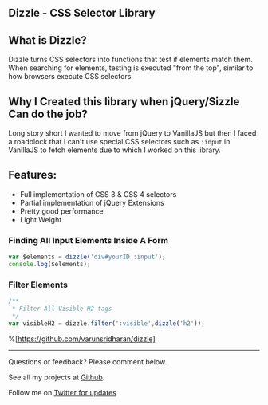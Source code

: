 ## Dizzle - CSS Selector Library

## What is Dizzle?

Dizzle turns CSS selectors into functions that test if elements match them. When searching for elements, testing is executed "from the top", similar to how browsers execute CSS selectors.

## Why I Created this library when jQuery/Sizzle Can do the job? 

Long story short I wanted to move from jQuery to VanillaJS but then I faced a roadblock that I can't use special CSS selectors such as `:input` in VanillaJS to fetch elements due to which I worked on this library. 

## Features:

* Full implementation of CSS 3 & CSS 4 selectors
* Partial implementation of jQuery Extensions
* Pretty good performance
* Light Weight

###  Finding All Input Elements Inside A Form 
```javascript
var $elements = dizzle('div#yourID :input');
console.log($elements);
```

###  Filter Elements 
```javascript
/**
 * Filter All Visible H2 tags
 */
var visibleH2 = dizzle.filter(':visible',dizzle('h2'));
```

%[https://github.com/varunsridharan/dizzle]

---

Questions or feedback?  Please comment below. 

See all my projects at <a href=https://github.com/varunsridharan/>Github</a>.

Follow me on <a href="https://twitter.com/varunsridharan2">Twitter for updates</a>